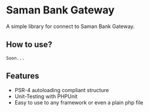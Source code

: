 Saman Bank Gateway
=========================

A simple library for connect to Saman Bank Gateway.

How to use?
--------

```
Soon...
```

Features
--------

* PSR-4 autoloading compliant structure
* Unit-Testing with PHPUnit
* Easy to use to any framework or even a plain php file